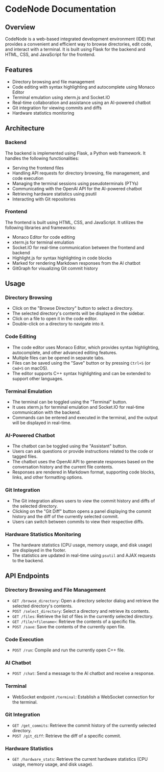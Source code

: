 # CodeNode Documentation

## Overview

CodeNode is a web-based integrated development environment (IDE) that provides a convenient and efficient way to browse directories, edit code, and interact with a terminal. It is built using Flask for the backend and HTML, CSS, and JavaScript for the frontend.

## Features

- Directory browsing and file management
- Code editing with syntax highlighting and autocomplete using Monaco Editor
- Terminal emulation using xterm.js and Socket.IO
- Real-time collaboration and assistance using an AI-powered chatbot
- Git integration for viewing commits and diffs
- Hardware statistics monitoring

## Architecture

### Backend

The backend is implemented using Flask, a Python web framework. It handles the following functionalities:

- Serving the frontend files
- Handling API requests for directory browsing, file management, and code execution
- Managing the terminal sessions using pseudoterminals (PTYs)
- Communicating with the OpenAI API for the AI-powered chatbot
- Retrieving hardware statistics using psutil
- Interacting with Git repositories

### Frontend

The frontend is built using HTML, CSS, and JavaScript. It utilizes the following libraries and frameworks:

- Monaco Editor for code editing
- xterm.js for terminal emulation
- Socket.IO for real-time communication between the frontend and backend
- Highlight.js for syntax highlighting in code blocks
- Marked for rendering Markdown responses from the AI chatbot
- GitGraph for visualizing Git commit history

## Usage

### Directory Browsing

- Click on the "Browse Directory" button to select a directory.
- The selected directory's contents will be displayed in the sidebar.
- Click on a file to open it in the code editor.
- Double-click on a directory to navigate into it.

### Code Editing

- The code editor uses Monaco Editor, which provides syntax highlighting, autocomplete, and other advanced editing features.
- Multiple files can be opened in separate tabs.
- Files can be saved using the "Save" button or by pressing `Ctrl+S` (or `Cmd+S` on macOS).
- The editor supports C++ syntax highlighting and can be extended to support other languages.

### Terminal Emulation

- The terminal can be toggled using the "Terminal" button.
- It uses xterm.js for terminal emulation and Socket.IO for real-time communication with the backend.
- Commands can be entered and executed in the terminal, and the output will be displayed in real-time.

### AI-Powered Chatbot

- The chatbot can be toggled using the "Assistant" button.
- Users can ask questions or provide instructions related to the code or tagged files.
- The chatbot uses the OpenAI API to generate responses based on the conversation history and the current file contents.
- Responses are rendered in Markdown format, supporting code blocks, links, and other formatting options.

### Git Integration

- The Git integration allows users to view the commit history and diffs of the selected directory.
- Clicking on the "Git Diff" button opens a panel displaying the commit history and the diff of the currently selected commit.
- Users can switch between commits to view their respective diffs.

### Hardware Statistics Monitoring

- The hardware statistics (CPU usage, memory usage, and disk usage) are displayed in the footer.
- The statistics are updated in real-time using `psutil` and AJAX requests to the backend.

## API Endpoints

### Directory Browsing and File Management

- `GET /browse_directory`: Open a directory selector dialog and retrieve the selected directory's contents.
- `POST /select_directory`: Select a directory and retrieve its contents.
- `GET /files`: Retrieve the list of files in the currently selected directory.
- `GET /file/<filename>`: Retrieve the contents of a specific file.
- `POST /save`: Save the contents of the currently open file.

### Code Execution

- `POST /run`: Compile and run the currently open C++ file.

### AI Chatbot

- `POST /chat`: Send a message to the AI chatbot and receive a response.

### Terminal

- WebSocket endpoint `/terminal`: Establish a WebSocket connection for the terminal.

### Git Integration

- `GET /get_commits`: Retrieve the commit history of the currently selected directory.
- `POST /git_diff`: Retrieve the diff of a specific commit.

### Hardware Statistics

- `GET /hardware_stats`: Retrieve the current hardware statistics (CPU usage, memory usage, and disk usage).
